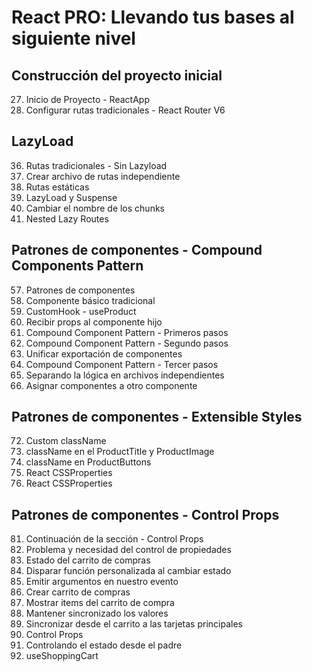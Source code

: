 # React PRO: Llevando tus bases al siguiente nivel

## Construcción del proyecto inicial

27. Inicio de Proyecto - ReactApp
28. Configurar rutas tradicionales - React Router V6

## LazyLoad

36. Rutas tradicionales - Sin Lazyload
37. Crear archivo de rutas independiente
38. Rutas estáticas
39. LazyLoad y Suspense
40. Cambiar el nombre de los chunks
41. Nested Lazy Routes

## Patrones de componentes - Compound Components Pattern

57. Patrones de componentes
58. Componente básico tradicional
59. CustomHook - useProduct
60. Recibir props al componente hijo
61. Compound Component Pattern - Primeros pasos
62. Compound Component Pattern - Segundo pasos
63. Unificar exportación de componentes
64. Compound Component Pattern - Tercer pasos
65. Separando la lógica en archivos independientes
66. Asignar componentes a otro componente

## Patrones de componentes - Extensible Styles

72. Custom className
73. className en el ProductTitle y ProductImage
74. className en ProductButtons
75. React CSSProperties
76. React CSSProperties

## Patrones de componentes - Control Props

81. Continuación de la sección - Control Props
82. Problema y necesidad del control de propiedades
83. Estado del carrito de compras
84. Disparar función personalizada al cambiar estado
85. Emitir argumentos en nuestro evento
86. Crear carrito de compras
87. Mostrar items del carrito de compra
88. Mantener sincronizado los valores
89. Sincronizar desde el carrito a las tarjetas principales
90. Control Props
91. Controlando el estado desde el padre
92. useShoppingCart